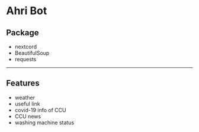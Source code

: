 # Ahri Bot

## Package
- nextcord
- BeautifulSoup
- requests

---

## Features
- weather 
- useful link
- covid-19 info of CCU
- CCU news
- washing machine status
